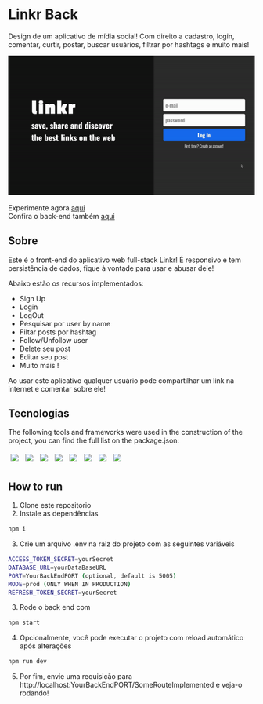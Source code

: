 # Linkr Back

Design de um aplicativo de mídia social! Com direito a cadastro, login, comentar, curtir, postar, buscar usuários, filtrar por hashtags e muito mais!

<img src="./src/configs/gif.gif" />

Experimente agora [aqui](https://linkr-iota.vercel.app) <br/>
Confira o back-end também [aqui](https://github.com/taisoliva/linkrAPI)

## Sobre

Este é o front-end do aplicativo web full-stack Linkr! É responsivo e tem persistência de dados, fique à vontade para usar e abusar dele!

Abaixo estão os recursos implementados:

- Sign Up
- Login
- LogOut
- Pesquisar por user by name
- Filtar posts por hashtag
- Follow/Unfollow user
- Delete seu post
- Editar seu post
- Muito mais !
  
Ao usar este aplicativo qualquer usuário pode compartilhar um link na internet e comentar sobre ele!

## Tecnologias
The following tools and frameworks were used in the construction of the project, you can find the full list on the package.json:<br>
<p>
  <img style='margin: 5px;' src='https://img.shields.io/badge/Node.js-339933.svg?style=for-the-badge&logo=nodedotjs&logoColor=white'>
  <img style='margin: 5px;' src='https://img.shields.io/badge/express.js-%23404d59.svg?style=for-the-badge&logo=express&logoColor=%2361DAFB)'>
  <img style='margin: 5px;' src="https://img.shields.io/badge/PostgreSQL-4169E1.svg?style=for-the-badge&logo=PostgreSQL&logoColor=white"/>
  <img style='margin: 5px;' src="https://img.shields.io/badge/NODEMON-%23323330.svg?style=for-the-badge&logo=nodemon&logoColor=%BBDEAD"/>
  <img style='margin: 5px;' src="https://img.shields.io/badge/javascript-%23323330.svg?style=for-the-badge&logo=javascript&logoColor=%23F7DF1E"/>
  <img style='margin: 5px;' src="https://img.shields.io/badge/markdown-%23000000.svg?style=for-the-badge&logo=markdown&logoColor=white"/>
  <img style='margin: 5px;' src="https://img.shields.io/badge/NPM-%23CB3837.svg?style=for-the-badge&logo=npm&logoColor=white"/>
  <img style='margin: 5px;' src="https://img.shields.io/badge/.ENV-ECD53F.svg?style=for-the-badge&logo=dotenv&logoColor=black"/>

  
</p>

## How to run

1. Clone este repositorio
2. Instale as dependências
```bash
npm i
```
3. Crie um arquivo .env na raiz do projeto com as seguintes variáveis
```bash
ACCESS_TOKEN_SECRET=yourSecret
DATABASE_URL=yourDataBaseURL
PORT=YourBackEndPORT (optional, default is 5005)
MODE=prod (ONLY WHEN IN PRODUCTION)
REFRESH_TOKEN_SECRET=yourSecret
```
3. Rode o back end com 
```bash
npm start
```
4. Opcionalmente, você pode executar o projeto com reload automático após alterações
```bash
npm run dev
```
5. Por fim, envie uma requisição para http://localhost:YourBackEndPORT/SomeRouteImplemented e veja-o rodando!
